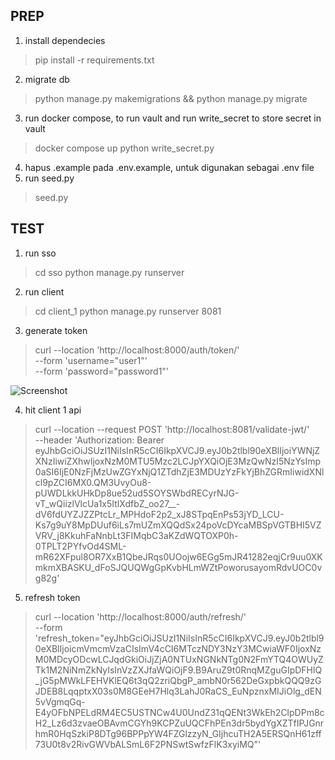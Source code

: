 ## PREP
1. install dependecies
> pip install -r requirements.txt
2. migrate db
> python manage.py makemigrations && python manage.py migrate 
3. run docker compose, to run vault and run write_secret to store secret in vault
> docker compose up
> python write_secret.py    
4. hapus .example pada .env.example, untuk digunakan sebagai .env file  
5. run seed.py
> seed.py

## TEST
1. run sso
> cd sso
> python manage.py runserver

2. run client
> cd client_1
> python manage.py runserver 8081

3. generate token
> curl --location 'http://localhost:8000/auth/token/' \
--form 'username="user1"' \
--form 'password="password1"'

![Screenshot]()

4. hit client 1 api
> curl --location --request POST 'http://localhost:8081/validate-jwt/' \
--header 'Authorization: Bearer eyJhbGciOiJSUzI1NiIsInR5cCI6IkpXVCJ9.eyJ0b2tlbl90eXBlIjoiYWNjZXNzIiwiZXhwIjoxNzM0MTU5Mzc2LCJpYXQiOjE3MzQwNzI5NzYsImp0aSI6IjE0NzFjMzUwZGYxNjQ1ZTdhZjE3MDUzYzFkYjBhZGRmIiwidXNlcl9pZCI6MX0.QM3UvyOu8-pUWDLkkUHkDp8ue52ud5SOYSWbdRECyrNJG-vT_wQiizlVlcUa1x5ItlXdfbZ_oo27__-dV6fdUYZJZZPtcLr_MPHdoF2p2_xJ8STpqEnPs53jYD_LCU-Ks7g9uY8MpDUuf6iLs7mUZmXQQdSx24poVcDYcaMBSpVGTBHI5VZVRV_j8KkuhFaNnbLt3FIMqbC3aKZdWQTOXP0h-0TPLT2PYfvOd4SML-mR62XFpul8OR7XxB1QbeJRqs0UOojw6EGg5mJR41282eqjCr9uu0XKmkmXBASKU_dFoSJQUQWgGpKvbHLmWZtPoworusayomRdvUOC0vg82g'

5. refresh token
> curl --location 'http://localhost:8000/auth/refresh/' \
--form 'refresh_token="eyJhbGciOiJSUzI1NiIsInR5cCI6IkpXVCJ9.eyJ0b2tlbl90eXBlIjoicmVmcmVzaCIsImV4cCI6MTczNDY3NzY3MCwiaWF0IjoxNzM0MDcyODcwLCJqdGkiOiJjZjA0NTUxNGNkNTg0N2FmYTQ4OWUyZTk1M2NiNmZkNyIsInVzZXJfaWQiOjF9.B9AruZ9t0RnqMZguGIpDFHlQ_jG5pMWkLFEHVKlEQ6t3qQ2zriQbgP_ambN0r562DeGxpbkQQQ9zGJDEB8LqqptxX03s0M8GEeH7Hlq3LahJ0RaCS_EuNpznxMIJiOlg_dEN5vVgmqGq-E4yOFbNPELdRM4EC5USTNCw4U0UndZ31qQENt3WkEh2ClpDPm8cH2_Lz6d3zvaeOBAvmCGYh9KCPZuUQCFhPEn3dr5bydYgXZTfIPJGnrhmR0HqSzkiP8DTg96BPPpYW4FZGlzzyN_GIjhcuTH2A5ERSQnH61zff73U0t8v2RivGWVbALSmL6F2PNSwtSwfzFlK3xyiMQ"' 